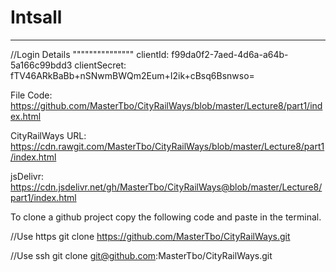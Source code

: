 # Intsall

_______________
//Login Details
"""""""""""""""
clientId: f99da0f2-7aed-4d6a-a64b-5a166c99bdd3
clientSecret: fTV46ARkBaBb+nSNwmBWQm2Eum+I2ik+cBsq6Bsnwso=



File Code: https://github.com/MasterTbo/CityRailWays/blob/master/Lecture8/part1/index.html

CityRailWays URL: https://cdn.rawgit.com/MasterTbo/CityRailWays/blob/master/Lecture8/part1/index.html

jsDelivr: https://cdn.jsdelivr.net/gh/MasterTbo/CityRailWays@blob/master/Lecture8/part1/index.html

To clone a github project copy the following code and paste in the terminal.

//Use https
git clone https://github.com/MasterTbo/CityRailWays.git

//Use ssh
git clone git@github.com:MasterTbo/CityRailWays.git
